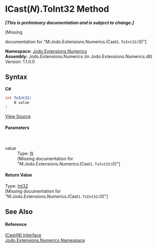 # ICast(*N*).ToInt32 Method 
 _**\[This is preliminary documentation and is subject to change.\]**_

\[Missing <summary> documentation for "M:Jodo.Extensions.Numerics.ICast`1.ToInt32(`0)"\]

**Namespace:**&nbsp;<a href="N_Jodo_Extensions_Numerics">Jodo.Extensions.Numerics</a><br />**Assembly:**&nbsp;Jodo.Extensions.Numerics (in Jodo.Extensions.Numerics.dll) Version: 1.1.0.0

## Syntax

**C#**<br />
``` C#
int ToInt32(
	N value
)
```

<a href="https://github.com/JosephJShort/Jodo.Extensions/blob/main/src/Jodo.Extensions.Numerics/ICast.cs" rel="noopener noreferrer" title="View the source code">View Source</a><br />

#### Parameters
&nbsp;<dl><dt>value</dt><dd>Type: <a href="T_Jodo_Extensions_Numerics_ICast_1">*N*</a><br />\[Missing <param name="value"/> documentation for "M:Jodo.Extensions.Numerics.ICast`1.ToInt32(`0)"\]</dd></dl>

#### Return Value
Type: <a href="https://docs.microsoft.com/dotnet/api/system.int32" target="_blank" rel="noopener noreferrer">Int32</a><br />\[Missing <returns> documentation for "M:Jodo.Extensions.Numerics.ICast`1.ToInt32(`0)"\]

## See Also


#### Reference
<a href="T_Jodo_Extensions_Numerics_ICast_1">ICast(N) Interface</a><br /><a href="N_Jodo_Extensions_Numerics">Jodo.Extensions.Numerics Namespace</a><br />